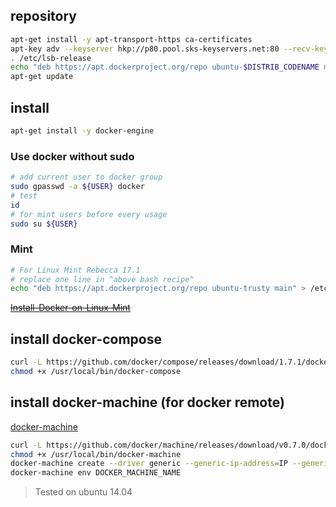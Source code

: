 ## repository

```bash
apt-get install -y apt-transport-https ca-certificates
apt-key adv --keyserver hkp://p80.pool.sks-keyservers.net:80 --recv-keys 58118E89F3A912897C070ADBF76221572C52609D
. /etc/lsb-release
echo "deb https://apt.dockerproject.org/repo ubuntu-$DISTRIB_CODENAME main" > /etc/apt/sources.list.d/docker.list
apt-get update
```

## install

```bash
apt-get install -y docker-engine
```
### Use docker without sudo
```bash
# add current user to docker group
sudo gpasswd -a ${USER} docker
# test
id
# for mint users before every usage
sudo su ${USER}
```

### Mint
```bash
# For Linux Mint Rebecca 17.1
# replace one line in ^above bash recipe^
echo "deb https://apt.dockerproject.org/repo ubuntu-trusty main" > /etc/apt/sources.list.d/docker.list
```
~~[Install-Docker-on-Linux-Mint](https://gist.github.com/sirkkalap/e87cd580a47b180a7d32)~~

## install docker-compose

```bash
curl -L https://github.com/docker/compose/releases/download/1.7.1/docker-compose-`uname -s`-`uname -m` > /usr/local/bin/docker-compose
chmod +x /usr/local/bin/docker-compose
```

## install docker-machine (for docker remote)

[docker-machine](https://docs.docker.com/machine/overview/)

```bash
curl -L https://github.com/docker/machine/releases/download/v0.7.0/docker-machine-`uname -s`-`uname -m` > /usr/local/bin/docker-machine
chmod +x /usr/local/bin/docker-machine
docker-machine create --driver generic --generic-ip-address=IP --generic-ssh-user=USER --generic-ssh-key=~/.ssh/id_rsa
docker-machine env DOCKER_MACHINE_NAME
```

> Tested on ubuntu 14.04
